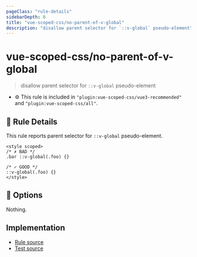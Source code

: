 ```yaml
---
pageClass: "rule-details"
sidebarDepth: 0
title: "vue-scoped-css/no-parent-of-v-global"
description: "disallow parent selector for `::v-global` pseudo-element"
---
```

# vue-scoped-css/no-parent-of-v-global

> disallow parent selector for `::v-global` pseudo-element

- :gear: This rule is included in `"plugin:vue-scoped-css/vue3-recommended"` and `"plugin:vue-scoped-css/all"`.

## :book: Rule Details

This rule reports parent selector for `::v-global` pseudo-element.

<eslint-code-block :rules="{'vue-scoped-css/no-parent-of-v-global': ['error']}">

```vue
<style scoped>
/* ✗ BAD */
.bar ::v-global(.foo) {}

/* ✓ GOOD */
::v-global(.foo) {}
</style>
```

</eslint-code-block>

## :wrench: Options

Nothing.

## Implementation

- [Rule source](https://github.com/future-architect/eslint-plugin-vue-scoped-css/blob/master/lib/rules/no-parent-of-v-global.ts)
- [Test source](https://github.com/future-architect/eslint-plugin-vue-scoped-css/blob/master/tests/lib/rules/no-parent-of-v-global.js)
